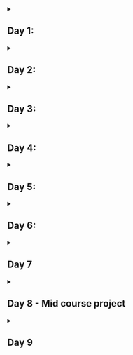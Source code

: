 <details>

<summary>

## Day 1:
</summary>

### 1. Create a list of all the distinct districts customers are from
### 2. What is the latest rental date?
### 3. How many films does the company have?
### 4. How many distinct last names of the customers are there
</details>

<details>

<summary>

## Day 2:
</summary>

### 1. How many movies are there that contain 'Saga' in the description and where the title starts either with 'A' or ends with 'R'? Use the alias 'no_of_movies'
### 2. Create a list of all customers where the first name contains 'ER' and has an 'A' as the second letter. Order the results by the last name descendingly.
### 3. How many payments are there where the amount is either 0 or is between 3.99 and 7.99 and in the same time has happened on 2020-05-01.
</details>

<details>

<summary>

## Day 3:
</summary>

### 1. Write a query to get the Minimum, Maximum, Average, and Sum of the replacement cost of the films.
### 2. Which employee is responsible for more payments? Which employee is responsible for a higher overall payment amount?
### 3. Which employee had the highest sales amount in a single day?
### 4. Find out the average payment ammount grouped by customer and day - consider only the days/customers with more than 1 payment (per customer per day) in April 28, 29 and 30 - 2020. Order the amount in a descending order.
</details>

<details>

<summary>

## Day 4:
</summary>

### 1. Find all customers with first or last name with more than 10 characters, output all in lowercase.
### 2. Exctract the last 5 charecters of the email address
### 3. You need to create an anonymized version of the email addresses "MARY.SMITH@sakilacustomer.org" → "M***@sakilacustomer.org"
### 4. Extract the first name from the email address and concat it with the last name. It should in the form: "Last name, First name"
### 5. Create an anonymized version of the email addresses in the following ways: "M***.S***@sakilacustomer.org" and "***Y.S***@sakilacustom"
### 6. Analyze the payments and find out the following:
• What's the month with  the highest total payment amount<br>
• What's the day of week with the highest total payment amount?(0 is sunday)<br>
• What's the highest amount one customer has spent in a week?
### 7. Sum the payments and group them in the following formats: day: Fri, 24/01/2020 | May, 2020 | Thu, 02:44
### 8. Create a list of all rental durations of customer with id 35. Also find which customer has the longest average rental duration
</details>

<details>
<summary>

## Day 5:
</summary>

### 1. Create a list of films with the relation of rental rate / replacement cost where the rental rate is less than 4% of the replacement cost. Create a list of those film_ids together with the percentage rounded to 2 decimal places
### 2. How many tickets were sold in the following categories:
• Low price ticket: amount < 20,000 <br>
• Mid price ticket: amount between 20,000 and 150,000 <br>
• High price ticket: amount >= 150,000
### 3. How many flights departed in the following seasons:
• Winter: December, January, February <br>
• Spring: March, April, May <br>
• Summer: June, July, August <br>
• Fall: September, October, November
### 4. Create a tier list for the films the following ways:
• 1. Rating is 'PG' or 'PG-13' or the length is more than 210 min: 'Great rating or long (tier 1)'<br>
• 2. Description contains 'Drama' and length is more than 90 min: 'Long drama (tier 2)'<br>
• 3. Description contains 'Drama' and length is not more than 90 min: 'Short drama (tier 3)'<br>
• 4. Rental_rate less than 1$: 'Very cheap (tier 4)'
### 5. Count how many movies are in each rating
</details>

<details>
<summary>

## Day 6:
</summary>

### 1.How many people chose seats in each category:
• Business <br>
• Economy <br>
• Comfort
### 2.Find how many tickets are there that have no boarding pass:
### 3.Find all the aircrafts that have not been used in any flight:
### 4.Find out which seat has been chosen most frequently. Make sure all seats are included:
### 5.FInd which line (A, B, C...) has been chosen the most
### 6.What are the customers(first name, last name, phone number and their district) from Texas?
### 7.Are there any old addresses that are not related to any customer?
### 8.Get the first name, last name, and email from all the customers from Brazil.
### 9.Which passenger (passenger_name) has spent most amount in their bookings (total_amount)?
### 10.Which fare_condition has ALEKSANDR IVANOV used the most?
### 11.Which title has GEORGE LINTON rented the most often?
</details>

<details>
<summary>

## Day 7
</summary>

### 1.Select all the films that their length is longer than the average length of the films
### 2.Return all the films that are available in the inventory of store 2 more than 3 times
### 3.Return all the customers first and last names that have made a payment on 2020-01-25
### 4.Return all the customers first name and email that have spent more than 30$.
### 5.Return all the customers first and last names that are from California and spent more than 100$ in total
### 6.What is the average total amount spent per day
### 7.Show all the payments together with how much the payment amount is below the maximum payment amount
### 8.Show all the movies that their replacement cost is the lowest in its rating.
### 9.Show all the movies that their runtime is highest in their rating.
### 10.Show all the payments of each customer and the total amount spent and the number of payments the customer has made
### 11.Show all the films with the highest replacement cost for each of their category and the average replacement cost for that category.
### 12.Show the payments with the highest amount for each customer including the customer's first_name and payment_id of that payment
</details>

<details>
<summary>

## Day 8 - Mid course project
</summary>

### Question 1:

Level: Simple

Topic: DISTINCT

Task: Create a list of all the different (distinct) replacement costs of the films.

Question: What's the lowest replacement cost?

Answer: 9.99



### Question 2:

Level: Moderate

Topic: CASE + GROUP BY

Task: Write a query that gives an overview of how many films have replacements costs in the following cost ranges

low: 9.99 - 19.99

medium: 20.00 - 24.99

high: 25.00 - 29.99

Question: How many films have a replacement cost in the "low" group?

Answer: 514



### Question 3:

Level: Moderate

Topic: JOIN

Task: Create a list of the film titles including their title, length, and category name ordered descendingly by length. Filter the results to only the movies in the category 'Drama' or 'Sports'.

Question: In which category is the longest film and how long is it?

Answer: Sports and 184



### Question 4:

Level: Moderate

Topic: JOIN & GROUP BY

Task: Create an overview of how many movies (titles) there are in each category (name).

Question: Which category (name) is the most common among the films?

Answer: Sports with 74 titles



### Question 5:

Level: Moderate

Topic: JOIN & GROUP BY

Task: Create an overview of the actors' first and last names and in how many movies they appear in.

Question: Which actor is part of most movies??

Answer: Susan Davis with 54 movies



### Question 6:

Level: Moderate

Topic: LEFT JOIN & FILTERING

Task: Create an overview of the addresses that are not associated to any customer.

Question: How many addresses are that?

Answer: 4



### Question 7:

Level: Moderate

Topic: JOIN & GROUP BY

Task: Create the overview of the sales  to determine the from which city (we are interested in the city in which the customer lives, not where the store is) most sales occur.

Question: What city is that and how much is the amount?

Answer: Cape Coral with a total amount of 221.55



### Question 8:

Level: Moderate to difficult

Topic: JOIN & GROUP BY

Task: Create an overview of the revenue (sum of amount) grouped by a column in the format "country, city".

Question: Which country, city has the least sales?

Answer: United States, Tallahassee with a total amount of 50.85.



### Question 9:

Level: Difficult

Topic: Uncorrelated subquery

Task: Create a list with the average of the sales amount each staff_id has per customer.

Question: Which staff_id makes on average more revenue per customer?

Answer: staff_id 2 with an average revenue of 56.64 per customer.



### Question 10:

Level: Difficult to very difficult

Topic: EXTRACT + Uncorrelated subquery

Task: Create a query that shows average daily revenue of all Sundays.

Question: What is the daily average revenue of all Sundays?

Answer: 1410.65



### Question 11:

Level: Difficult to very difficult

Topic: Correlated subquery

Task: Create a list of movies - with their length and their replacement cost - that are longer than the average length in each replacement cost group.

Question: Which two movies are the shortest on that list and how long are they?

Answer: CELEBRITY HORN and SEATTLE EXPECTATIONS with 110 minutes.



### Question 12:

Level: Very difficult

Topic: Uncorrelated subquery

Task: Create a list that shows the "average customer lifetime value" grouped by the different districts.

Example:
If there are two customers in "District 1" where one customer has a total (lifetime) spent of $1000 and the second customer has a total spent of $2000 then the "average customer lifetime spent" in this district is $1500.

So, first, you need to calculate the total per customer and then the average of these totals per district.

Question: Which district has the highest average customer lifetime value?

Answer: Saint-Denis with an average customer lifetime value of 216.54.



### Question 13:

Level: Very difficult

Topic: Correlated query

Task: Create a list that shows all payments including the payment_id, amount, and the film category (name) plus the total amount that was made in this category. Order the results ascendingly by the category (name) and as second order criterion by the payment_id ascendingly.

Question: What is the total revenue of the category 'Action' and what is the lowest payment_id in that category 'Action'?

Answer: Total revenue in the category 'Action' is 4375.85 and the lowest payment_id in that category is 16055.

</details>

<details>
<summary>

## Day 9
</summary>

### 1.
Create a table called online_sales with the following columns:

transaction_id

customer_id

film_id

amount

promotion_code

Transaction_id shoul be the primary key.
The columns customer_id and film_id should be foreign keys to the relevant tables.
The amount column can contain values from 0.00 to 999.99 - nulls should not be allowed.
The column promotion_code contains a promotion code of at maximum 10 characters. If there is no value you should set the default value 'None'.

Create that table and choose appropriate data types and constraints!

### 2. Add data to the table
### 3. Alter the director table:
• director_account_name to VARCHAR(30)<br>
• drop the default on last_name <br>
• add the constraint not null to last name <br>
• add the column email of datatype VARCHAR(40) <br>
• rename the director_account_name to account_name <br>
• rename the table from director to directors
### 4. Create a table called songs with the folllowing columns: song_id, song_name, genre, price, release_date
• During creation add the DEFAULT 'Not defined' to the genre <br>
• Add the not null constraint to the song_name <br>
• Add the constraint with the default name to ensure the price is at least 0.99 <br>
• Add the constraint date_check to ensure the release date is between today and 01-01-1950 <br>
</details>